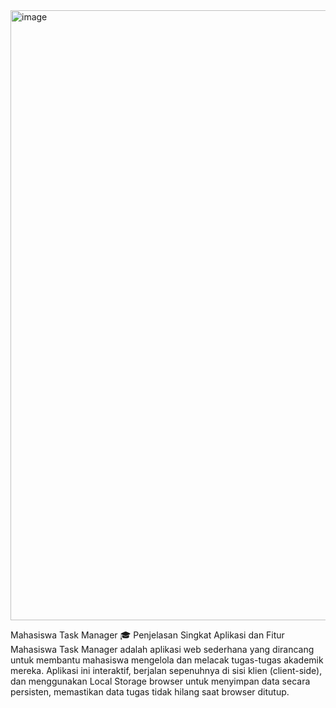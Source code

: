 <img width="1912" height="976" alt="image" src="https://github.com/user-attachments/assets/8c201b9b-3d05-4af7-aab3-c5f093e9a836" />

Mahasiswa Task Manager 🎓
Penjelasan Singkat Aplikasi dan Fitur
Mahasiswa Task Manager adalah aplikasi web sederhana yang dirancang untuk membantu mahasiswa mengelola dan melacak tugas-tugas akademik mereka. Aplikasi ini interaktif, berjalan sepenuhnya di sisi klien (client-side), dan menggunakan Local Storage browser untuk menyimpan data secara persisten, memastikan data tugas tidak hilang saat browser ditutup.
